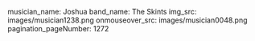 musician_name: Joshua
band_name: The Skints
img_src: images/musician1238.png
onmouseover_src: images/musician0048.png
pagination_pageNumber: 1272